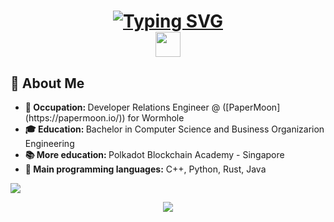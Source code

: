 <!--intro-->
<h1 align="center">
  <a href="https://git.io/typing-svg">
    <img src="https://readme-typing-svg.demolab.com?font=Fira+Code&pause=1000&color=888ECC&center=true&random=false&width=435&lines=Hello+There+%F0%9F%91%8B;++This+is+Ilaria;+Nice+to+meet+you+!" alt="Typing SVG" />
  </a>
<br>
<img src="https://raw.githubusercontent.com/innng/innng/master/assets/kyubey.gif" height="40" />
</h1>

<!--bio-->
<h2>💫 About Me</h2>
   <ul>
	<li><b>💼 Occupation: </b>Developer Relations Engineer @ ([PaperMoon](https://papermoon.io/)) for Wormhole</li>
	<li><b>🎓 Education: </b>Bachelor in Computer Science and Business Organizarion Engineering</li>
	<li><b>📚 More education: </b> Polkadot Blockchain Academy - Singapore</li>
	<li><b>👾 Main programming languages:</b> C++, Python, Rust, Java</li>
   </ul>


<!--visit count-->
[![](https://visitcount.itsvg.in/api?id=ilariae&label=Views&color=10&pretty=true)](https://visitcount.itsvg.in)


<!--footer-->
<p align="center">
  <img src="https://capsule-render.vercel.app/api?type=waving&color=gradient&height=60&section=footer"/>
</p>

<!--

stats websites:
- https://github-profile-summary-cards.vercel.app/demo.html
- GPRM https://gprm.itsvg.in ) 


Here are some ideas to get you started:

- 🔭 I’m currently working on ...
- 🌱 I’m currently learning ...
- 👯 I’m looking to collaborate on ...
- 🤔 I’m looking for help with ...
- 💬 Ask me about ...
- 📫 How to reach me: ...
- 😄 Pronouns: ...
- ⚡ Fun fact: ...
- 🌙
- 🌸
- 🪐

Section ideas: 
📚 Learning
💻 Current projects

- years of education and years of experience 
- certificates 
- what do i do and what have i done

kaggle 
leetcode

<details>
  <br />
  <summary><b>⚙️ Per aprire un elenco</b></summary>
  	<ul>
  	    <li><b>titolo:</b> item</li>
	    <
	</ul>
</details>

eth&btc address

-->
